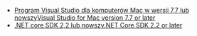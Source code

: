 * [<span data-ttu-id="0a667-101">Program Visual Studio dla komputerów Mac w wersji 7,7 lub nowszy</span><span class="sxs-lookup"><span data-stu-id="0a667-101">Visual Studio for Mac version 7.7 or later</span></span>](https://www.visualstudio.com/downloads/)
* [<span data-ttu-id="0a667-102">.NET core SDK 2,2 lub nowszy</span><span class="sxs-lookup"><span data-stu-id="0a667-102">.NET Core SDK 2.2 or later</span></span>](https://www.microsoft.com/net/download/all)
